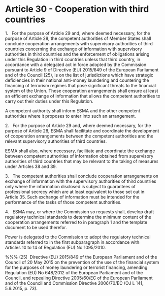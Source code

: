 # Article 30 - Cooperation with third countries


1.   For the purpose of Article 29 and, where deemed necessary, for the purpose of Article 28, the competent authorities of Member States shall conclude cooperation arrangements with supervisory authorities of third countries concerning the exchange of information with supervisory authorities in third countries and the enforcement of obligations arising under this Regulation in third countries unless that third country, in accordance with a delegated act in force adopted by the Commission pursuant to Article 9 of Directive (EU) 2015/849 of the European Parliament and of the Council (25), is on the list of jurisdictions which have strategic deficiencies in their national anti-money laundering and countering the financing of terrorism regimes that pose significant threats to the financial system of the Union. Those cooperation arrangements shall ensure at least an efficient exchange of information that allows the competent authorities to carry out their duties under this Regulation.

A competent authority shall inform ESMA and the other competent authorities where it proposes to enter into such an arrangement.

2.   For the purpose of Article 29 and, where deemed necessary, for the purpose of Article 28, ESMA shall facilitate and coordinate the development of cooperation arrangements between the competent authorities and the relevant supervisory authorities of third countries.

ESMA shall also, where necessary, facilitate and coordinate the exchange between competent authorities of information obtained from supervisory authorities of third countries that may be relevant to the taking of measures under Articles 38 and 39.

3.   The competent authorities shall conclude cooperation arrangements on exchange of information with the supervisory authorities of third countries only where the information disclosed is subject to guarantees of professional secrecy which are at least equivalent to those set out in Article 35. Such exchange of information must be intended for the performance of the tasks of those competent authorities.

4.   ESMA may, or where the Commission so requests shall, develop draft regulatory technical standards to determine the minimum content of the cooperation arrangements referred to in paragraph 1 and the template document to be used therefor.

Power is delegated to the Commission to adopt the regulatory technical standards referred to in the first subparagraph in accordance with Articles 10 to 14 of Regulation (EU) No 1095/2010.

%%% (25)  Directive (EU) 2015/849 of the European Parliament and of the Council of 20 May 2015 on the prevention of the use of the financial system for the purposes of money laundering or terrorist financing, amending Regulation (EU) No 648/2012 of the European Parliament and of the Council, and repealing Directive 2005/60/EC of the European Parliament and of the Council and Commission Directive 2006/70/EC (OJ L 141, 5.6.2015, p. 73).
